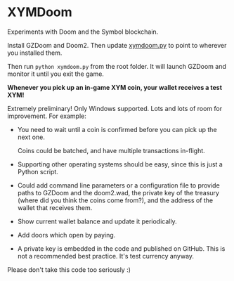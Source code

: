 # XYMDoom

Experiments with Doom and the Symbol blockchain.

Install GZDoom and Doom2. Then update [xymdoom.py](./xymdoom.py#L143) to point to
wherever you installed them.

Then run `python xymdoom.py` from the root folder.
It will launch GZDoom and monitor it until you exit the game.

**Whenever you pick up an in-game XYM coin, your wallet receives a test XYM!**

Extremely preliminary! Only Windows supported.
Lots and lots of room for improvement. For example:

* You need to wait until a coin is confirmed before you can pick up the next one.

    Coins could be batched, and have multiple transactions in-flight.

* Supporting other operating systems should be easy, since this is just a Python script.

* Could add command line parameters or a configuration file to provide paths to
    GZDoom and the doom2.wad, the private key of the treasury (where did you think
    the coins come from?), and the address of the wallet that receives them.

* Show current wallet balance and update it periodically.

* Add doors which open by paying.

* A private key is embedded in the code and published on GitHub.
    This is not a recommended best practice.
    It's test currency anyway.

Please don't take this code too seriously :)
